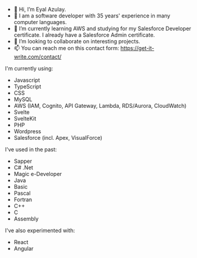 - 👋 Hi, I’m Eyal Azulay.
- 👀 I am a software developer with 35 years' experience in many computer languages.
- 🌱 I’m currently learning AWS and studying for my Salesforce Developer certificate. I already have a Salesforce Admin certificate.
- 💞️ I’m looking to collaborate on interesting projects.
- 📫 You can reach me on this contact form: https://get-it-write.com/contact/

I'm currently using:
- Javascript
- TypeScript
- CSS
- MySQL
- AWS (IAM, Cognito, API Gateway, Lambda, RDS/Aurora, CloudWatch)
- Svelte
- SvelteKit
- PHP
- Wordpress
- Salesforce (incl. Apex, VisualForce)

I've used in the past:
- Sapper
- C# .Net
- Magic e-Developer
- Java
- Basic
- Pascal
- Fortran
- C++
- C
- Assembly

I've also experimented with:
- React
- Angular


<!---
eazulay/eazulay is a ✨ special ✨ repository because its `README.md` (this file) appears on your GitHub profile.
You can click the Preview link to take a look at your changes.
--->
